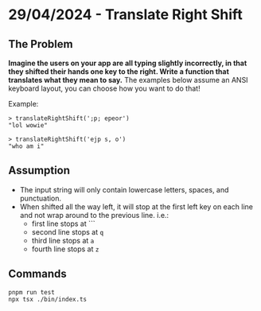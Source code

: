# 29/04/2024 - Translate Right Shift

## The Problem

**Imagine the users on your app are all typing slightly incorrectly, in that they shifted their hands one key to the right. Write a function that translates what they mean to say.** The examples below assume an ANSI keyboard layout, you can choose how you want to do that!

Example:

```
> translateRightShift(';p; epeor')
"lol wowie"

> translateRightShift('ejp s, o')
"who am i"
```

## Assumption

- The input string will only contain lowercase letters, spaces, and punctuation.
- When shifted all the way left, it will stop at the first left key on each line and not wrap around to the previous line. i.e.:
  - first line stops at `\``
  - second line stops at `q`
  - third line stops at `a`
  - fourth line stops at `z`

## Commands

```shell
pnpm run test
npx tsx ./bin/index.ts
```
